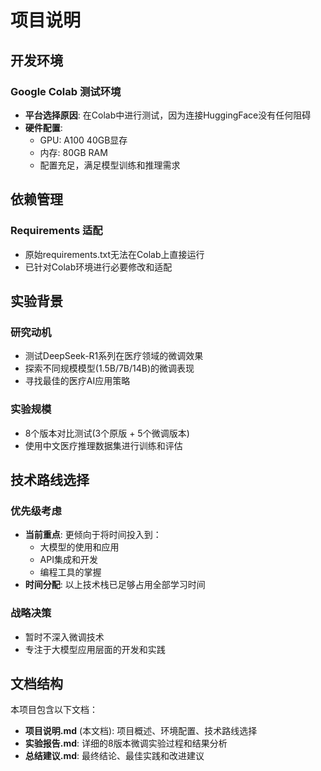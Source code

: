 # 项目说明

## 开发环境

### Google Colab 测试环境
- **平台选择原因**: 在Colab中进行测试，因为连接HuggingFace没有任何阻碍
- **硬件配置**:
  - GPU: A100 40GB显存
  - 内存: 80GB RAM
  - 配置充足，满足模型训练和推理需求

## 依赖管理

### Requirements 适配
- 原始requirements.txt无法在Colab上直接运行
- 已针对Colab环境进行必要修改和适配

## 实验背景

### 研究动机
- 测试DeepSeek-R1系列在医疗领域的微调效果
- 探索不同规模模型(1.5B/7B/14B)的微调表现
- 寻找最佳的医疗AI应用策略

### 实验规模
- 8个版本对比测试(3个原版 + 5个微调版本)
- 使用中文医疗推理数据集进行训练和评估

## 技术路线选择

### 优先级考虑
- **当前重点**: 更倾向于将时间投入到：
  - 大模型的使用和应用
  - API集成和开发
  - 编程工具的掌握
- **时间分配**: 以上技术栈已足够占用全部学习时间

### 战略决策
- 暂时不深入微调技术
- 专注于大模型应用层面的开发和实践

## 文档结构

本项目包含以下文档：

- **项目说明.md** (本文档): 项目概述、环境配置、技术路线选择
- **实验报告.md**: 详细的8版本微调实验过程和结果分析
- **总结建议.md**: 最终结论、最佳实践和改进建议